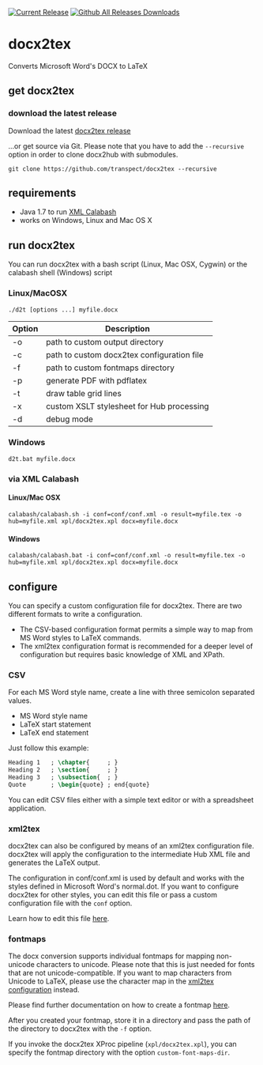 [![Current Release](https://img.shields.io/github/release/transpect/docx2tex.svg)](https://github.com/transpect/docx2tex/releases/latest) [![Github All Releases Downloads](https://img.shields.io/github/downloads/transpect/docx2tex/total.svg)](https://github.com/transpect/docx2tex/releases/)

# docx2tex
Converts Microsoft Word's DOCX to LaTeX

## get docx2tex

### download the latest release
Download the latest [docx2tex release](https://github.com/transpect/docx2tex/releases)

…or get source via Git. Please note that you have to add the `--recursive` option in order to clone docx2hub with submodules.
```
git clone https://github.com/transpect/docx2tex --recursive
```

## requirements
* Java 1.7 to run  [XML Calabash](https://github.com/ndw/xmlcalabash1)
* works on Windows, Linux and Mac OS X

## run docx2tex
You can run docx2tex with a bash script (Linux, Mac OSX, Cygwin) or the calabash shell (Windows) script

### Linux/MacOSX
```
./d2t [options ...] myfile.docx
```

Option  | Description
------  | -------------
 -o     | path to custom output directory
 -c     | path to custom docx2tex configuration file
 -f     | path to custom fontmaps directory
 -p     | generate PDF with pdflatex
 -t     | draw table grid lines
 -x     | custom XSLT stylesheet for Hub processing
 -d     | debug mode


### Windows
```
d2t.bat myfile.docx
```

### via XML Calabash

#### Linux/Mac OSX
```
calabash/calabash.sh -i conf=conf/conf.xml -o result=myfile.tex -o hub=myfile.xml xpl/docx2tex.xpl docx=myfile.docx
```

#### Windows

```
calabash/calabash.bat -i conf=conf/conf.xml -o result=myfile.tex -o hub=myfile.xml xpl/docx2tex.xpl docx=myfile.docx
```

## configure

You can specify a custom configuration file for docx2tex. There are two different formats to write a configuration.

* The CSV-based configuration format permits a simple way to map from MS Word styles to LaTeX commands.
* The xml2tex configuration format is recommended for a deeper level of configuration but requires basic knowledge of XML and XPath.

### CSV

For each MS Word style name, create a line with three semicolon separated values.

* MS Word style name
* LaTeX start statement 
* LaTeX end statement

Just follow this example:

```latex
Heading 1   ; \chapter{     ; }
Heading 2   ; \section{     ; }
Heading 3   ; \subsection{  ; }
Quote       ; \begin{quote} ; end{quote}
```

You can edit CSV files either with a simple text editor or with a spreadsheet application.

### xml2tex

docx2tex can also be configured by means of an xml2tex configuration file. docx2tex will apply the configuration to the intermediate Hub XML file and generates the LaTeX output.

The configuration in conf/conf.xml is used by default and works with the styles defined in Microsoft Word's normal.dot. If you want to configure docx2tex for other styles, you can edit this file or pass a custom configuration file with the `conf` option.

Learn how to edit this file [here](https://github.com/transpect/xml2tex).

### fontmaps

The docx conversion supports individual fontmaps for mapping non-unicode characters to unicode. Please note that this is just needed for fonts that are not unicode-compatible. If you want to map characters from Unicode to LaTeX, please use the character map in the [xml2tex configuration](https://github.com/transpect/xml2tex) instead.

Please find further documentation on how to create a fontmap [here](https://github.com/transpect/docx2hub/blob/master/fontmaps/README.md).

After you created your fontmap, store it in a directory and pass the path of the directory to docx2tex with the `-f` option.

If you invoke the docx2tex XProc pipeline (`xpl/docx2tex.xpl`), you can specify the fontmap directory with the option  `custom-font-maps-dir`.
